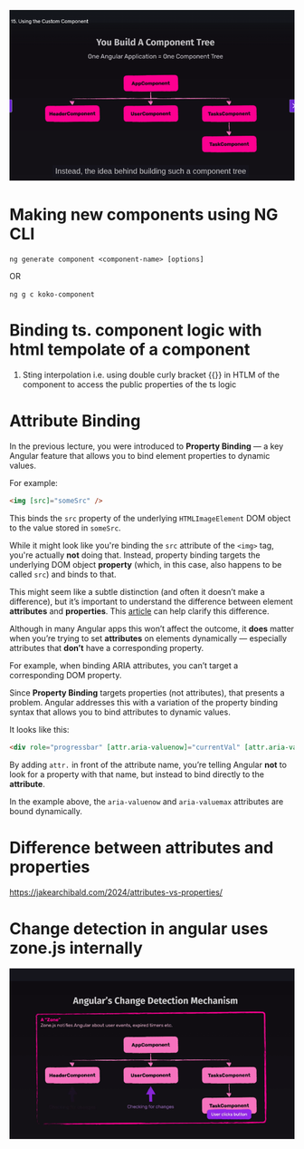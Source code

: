 ![alt text](image.png)

# Making new components using NG CLI

`ng generate component <component-name> [options]`

OR

`ng g c koko-component`

# Binding ts. component logic with html tempolate of a component

1. Sting interpolation i.e. using double curly bracket {{}} in HTLM of the component to access the public properties of the ts logic

# Attribute Binding

In the previous lecture, you were introduced to **Property Binding** — a key Angular feature that allows you to bind element properties to dynamic values.

For example:

```html
<img [src]="someSrc" />
```

This binds the `src` property of the underlying `HTMLImageElement` DOM object to the value stored in `someSrc`.

While it might look like you're binding the `src` attribute of the `<img>` tag, you're actually **not** doing that. Instead, property binding targets the underlying DOM object **property** (which, in this case, also happens to be called `src`) and binds to that.

This might seem like a subtle distinction (and often it doesn’t make a difference), but it’s important to understand the difference between element **attributes** and **properties**. This [article](https://developer.mozilla.org/en-US/docs/Web/HTML/Attributes) can help clarify this difference.

Although in many Angular apps this won’t affect the outcome, it **does** matter when you’re trying to set **attributes** on elements dynamically — especially attributes that **don’t** have a corresponding property.

For example, when binding ARIA attributes, you can’t target a corresponding DOM property.

Since **Property Binding** targets properties (not attributes), that presents a problem. Angular addresses this with a variation of the property binding syntax that allows you to bind attributes to dynamic values.

It looks like this:

```html
<div role="progressbar" [attr.aria-valuenow]="currentVal" [attr.aria-valuemax]="maxVal">...</div>
```

By adding `attr.` in front of the attribute name, you’re telling Angular **not** to look for a property with that name, but instead to bind directly to the **attribute**.

In the example above, the `aria-valuenow` and `aria-valuemax` attributes are bound dynamically.

# Difference between attributes and properties

https://jakearchibald.com/2024/attributes-vs-properties/

# Change detection in angular uses zone.js internally

![alt text](image-1.png)
